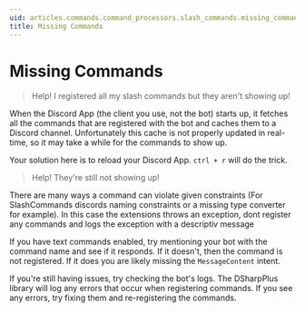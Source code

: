 ```yaml
---
uid: articles.commands.command_processors.slash_commands.missing_commands
title: Missing Commands
---
```


# Missing Commands

> Help! I registered all my slash commands but they aren't showing up!

When the Discord App (the client you use, not the bot) starts up, it fetches all the commands that are registered with the bot and caches them to a Discord channel.
Unfortunately this cache is not properly updated in real-time, so it may take a while for the commands to show up.

Your solution here is to reload your Discord App. `ctrl + r` will do the trick.
> Help! They're still not showing up!

There are many ways a command can violate given constraints (For SlashCommands discords naming constraints or a missing type converter for example).
In this case the extensions throws an exception, dont register any commands and logs the exception with a descriptiv message


If you have text commands enabled, try mentioning your bot with the command name and see if it responds. 
If it doesn't, then the command is not registered. If it does you are likely missing the `MessageContent` intent.

If you're still having issues, try checking the bot's logs. 
The DSharpPlus library will log any errors that occur when registering commands.
If you see any errors, try fixing them and re-registering the commands.